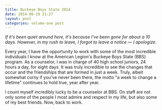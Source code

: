 ```yaml
---
title: Buckeye Boys State 2014
date: 2014-06-19 21:27
layout: post
categories: volume-one post
---
```

_If it's been quiet around here, it's because I've been gone for about a 10 days. However, in my rush to leave, I forgot to leave a notice &mdash; I apologize._

Every year, I have the opportunity to work with some of the most incredible individuals I know at the American Legion's Buckeye Boys State (BBS) program. As a counselor, I was in charge of 40 high school juniors, 24 hours a day, for eight days. It was truly incredible to see the changes that occur and the friendships that are formed in just a week. Truly, albeit somewhat corny if you've never been there, the motto "a week to change a lifetime" continues to hold true, year after year. 

I count myself incredibly lucky to be a counselor at BBS. On staff are not only some of the people I most admire and respect in my life, but also some of my best friends. Now, back to work. 